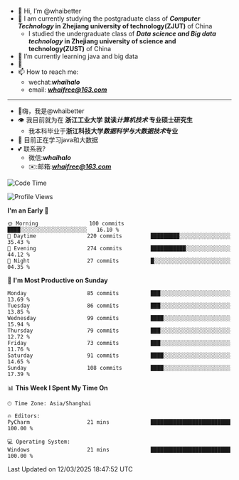 - 👋 Hi, I’m @whaibetter
- 👀 I am currently studying the postgraduate class of ***Computer Technology* in Zhejiang university of technology(ZJUT)** of China
  -  I studied the undergraduate class of ***Data science and Big data technology* in Zhejiang university of science and technology(ZUST)** of China
- 🌱 I’m currently learning java and big data
- 💞️ 
- 📫 How to reach me: 
  - wechat:***whaihalo***
  - email: ***whaifree@163.com***
 ------------------------
- 👋嗨，我是@whaibetter
- 👁 我目前就为在 **浙江工业大学 就读*计算机技术* 专业硕士研究生**
  - 我本科毕业于**浙江科技大学*数据科学与大数据技术*专业**
- 🌴 目前正在学习java和大数据
- 💕 联系我?
  - 微信:***whaihalo***
  - ✉️:邮箱:***whaifree@163.com***

<!--START_SECTION:waka-->
![Code Time](http://img.shields.io/badge/Code%20Time-667%20hrs%2045%20mins-blue)

![Profile Views](http://img.shields.io/badge/Profile%20Views-0-blue)

**I'm an Early 🐤** 

```text
🌞 Morning                100 commits         ████░░░░░░░░░░░░░░░░░░░░░   16.10 % 
🌆 Daytime                220 commits         █████████░░░░░░░░░░░░░░░░   35.43 % 
🌃 Evening                274 commits         ███████████░░░░░░░░░░░░░░   44.12 % 
🌙 Night                  27 commits          █░░░░░░░░░░░░░░░░░░░░░░░░   04.35 % 
```
📅 **I'm Most Productive on Sunday** 

```text
Monday                   85 commits          ███░░░░░░░░░░░░░░░░░░░░░░   13.69 % 
Tuesday                  86 commits          ███░░░░░░░░░░░░░░░░░░░░░░   13.85 % 
Wednesday                99 commits          ████░░░░░░░░░░░░░░░░░░░░░   15.94 % 
Thursday                 79 commits          ███░░░░░░░░░░░░░░░░░░░░░░   12.72 % 
Friday                   73 commits          ███░░░░░░░░░░░░░░░░░░░░░░   11.76 % 
Saturday                 91 commits          ████░░░░░░░░░░░░░░░░░░░░░   14.65 % 
Sunday                   108 commits         ████░░░░░░░░░░░░░░░░░░░░░   17.39 % 
```


📊 **This Week I Spent My Time On** 

```text
🕑︎ Time Zone: Asia/Shanghai

🔥 Editors: 
PyCharm                  21 mins             █████████████████████████   100.00 % 

💻 Operating System: 
Windows                  21 mins             █████████████████████████   100.00 % 
```


 Last Updated on 12/03/2025 18:47:52 UTC
<!--END_SECTION:waka-->
